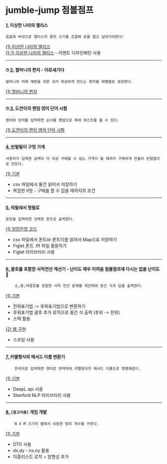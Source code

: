 # jumble-jump 점블점프

#### [ 1.](jumbles/alice_in_wonderland.md) 이상한 나라의 앨리스
    음료와 버섯으로 앨리스의 몸의 크기를 조절해 문을 열고 넘어가야한다!  
[(1) 이상한 나라의 앨리스](https://github.com/sotogito/jumble-jump/tree/1-alice-in-wonderland)   
[(1-1) 이상한 나라의 앨리스](https://github.com/sotogito/jumble-jump/tree/1-alice-in-wonderland-develop) - 커멘트 디자인패턴 사용



---



#### ⏱ [ 2.](jumbles/grandmas_letter_aroseagida.md) 할머니의 편지 - 아로새기다
```
할머니의 치매 예방을 위한 과거 회상하게 만드는 편지를 레벨별로 생성한다.
```
[(1) 할머니의 편지](https://github.com/sotogito/jumble-jump/tree/2-grandmas-letter-aroseagida)



---


#### ⏱[ 3.](jumbles/random-word-test.md) 도연이의 랜덤 영어 단어 시험
```text
영어와 단어를 입력하면 순서를 랜덤으로 하여 테스트를 볼 수 있다.
```
[(1) 도연이의 랜덤 영어 단어 시험](https://github.com/sotogito/jumble-jump/tree/3-random-word-test)



---


#### [ 4. ](jumbles/penny_pinching_store.md) 빈털털이 구멍 가게
```text
사용자가 입력한 금액이 더 이상 구매할 수 없는 가격이 될 때까지 구매하게 만들어 빈털털이로 만든다.
```
[(1) 기본](https://github.com/sotogito/jumble-jump/tree/4-penny-pinching-store)
- csv 파일에서 물건 읽어서 저장하기
- 복잡한 if문 - 구매를 할 수 없을 때까지의 조건



---



#### [ 5. ](jumbles/penny_pinching_store.md) 악필에서 명필로
```text
문장을 입력하면 선택한 폰트로 출력한다.
```
[(1) 엉망진창 코드](https://github.com/sotogito/jumble-jump/tree/ecc62a2)
- csv 파일에서 폰트id-폰트이름 읽어서 Map으로 저장하기
- Figlet 폰트 .flf 파일 활용하기
- Figlet 라이브러리 사용



---



#### [ 6. ](jumbles/basic-arithmetic-calculator.md) 괄호를 포함한 사직연산 계산기 - 난이도 매우 어려움 점블점프에 다시는 없을 난이도 🤗
        소,중,대괄호를 포함한 사칙 연산 문제를 계산하여 중간 식과 답을 출력한다.
[(1) 기본](https://github.com/sotogito/jumble-jump/tree/6-basic-arithmetic-calculator)
- 전위표기법 -> 후위표기법으로 변환하기
- 후위표기법 괄호 추가 로직으로 중간 식 출력 (후위 -> 전위)
- 스택 활용

[(2) 웹 구현](https://github.com/sotogito/jumble-jump/tree/6-1-basic-arithmetic-calculator-web)
- 스프링 사용



---


#### [ 7. ](jumbles/camel-case-method-name-tool.md) 카멜형식의 메서드 이름 변환기
        한국어로 입력하면 영어로 번역하여 카멜형식의 메서드 이름으로 명명해준다.
[(1) 기본](https://github.com/sotogito/jumble-jump/tree/7-camel-case-method-name-tool)
- DeepL api 사용
- Stanford NLP 라이브러리 사용



---



#### [ 8. ](jumbles/game-development.md) `[알고리즘]` 게임 개발
        N X M 크기의 맵에서 이동한 땅의 개수를 구한다.
[ (1) 기본 ](https://github.com/sotogito/jumble-jump/tree/8-game-development)
- DTO 사용
- dx,dy - nx,ny 활용
- 이중리스트 로직 + 방향성 추가 